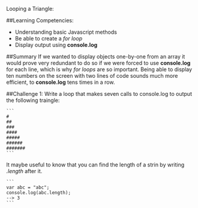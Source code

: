 Looping a Triangle:

##Learning Competencies:
* Understanding basic Javascript methods
* Be able to create a *for loop*
* Display output using **console.log**

##Summary
If we wanted to display objects one-by-one from an array it would prove very redundant to do so if we were forced to use **console.log** for each line, which is why *for loops* are so important. Being able to display ten numbers on the screen with two lines of code sounds much more efficient, to **console.log** tens times in a row. 

##Challenge 1:
Write a loop that makes seven calls to console.log to output the following traingle:

	```
	#
	##
	###
	####
	#####
	######
	#######
	```

It maybe useful to know that you can find the length of a strin by writing *.length* after it. 

	```
	var abc = "abc";
	console.log(abc.length);
	--> 3
	```




